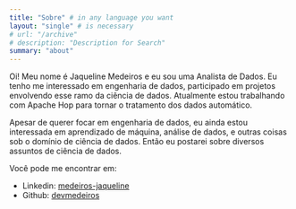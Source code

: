 ```yaml
---
title: "Sobre" # in any language you want
layout: "single" # is necessary
# url: "/archive"
# description: "Description for Search"
summary: "about"
---
```


Oi! Meu nome é Jaqueline Medeiros e eu sou uma Analista de Dados. Eu tenho me interessado em engenharia de dados, participado em projetos envolvendo esse ramo da ciência de dados. Atualmente estou trabalhando com Apache Hop para tornar o tratamento dos dados automático.

Apesar de querer focar em engenharia de dados, eu ainda estou interessada em aprendizado de máquina, análise de dados, e outras coisas sob o domínio de ciência de dados. Então eu postarei sobre diversos assuntos de ciência de dados.

Você pode me encontrar em:

- Linkedin: [medeiros-jaqueline](https://www.linkedin.com/in/medeiros-jaqueline/)
- Github: [devmedeiros](https://github.com/devmedeiros)
